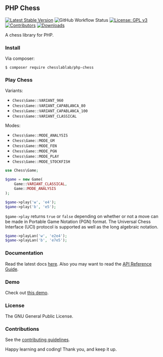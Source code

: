 ## PHP Chess

[![Latest Stable Version](https://poser.pugx.org/chesslablab/php-chess/v/stable)](https://packagist.org/packages/chesslablab/php-chess)
![GitHub Workflow Status](https://github.com/chesslablab/php-chess/actions/workflows/php.yml/badge.svg)
[![License: GPL v3](https://img.shields.io/badge/License-GPL%20v3-blue.svg)](https://www.gnu.org/licenses/gpl-3.0)
[![Contributors](https://img.shields.io/github/contributors/chesslablab/php-chess)](https://github.com/chesslablab/php-chess/graphs/contributors)
[![Downloads](https://img.shields.io/packagist/dt/chesslablab/php-chess.svg)](https://packagist.org/packages/chesslablab/php-chess)

A chess library for PHP.

### Install

Via composer:

    $ composer require chesslablab/php-chess

### Play Chess

Variants:

- `Chess\Game::VARIANT_960`
- `Chess\Game::VARIANT_CAPABLANCA_80`
- `Chess\Game::VARIANT_CAPABLANCA_100`
- `Chess\Game::VARIANT_CLASSICAL`

Modes:

- `Chess\Game::MODE_ANALYSIS`
- `Chess\Game::MODE_GM`
- `Chess\Game::MODE_FEN`
- `Chess\Game::MODE_PGN`
- `Chess\Game::MODE_PLAY`
- `Chess\Game::MODE_STOCKFISH`

```php
use Chess\Game;

$game = new Game(
    Game::VARIANT_CLASSICAL,
    Game::MODE_ANALYSIS
);

$game->play('w', 'e4');
$game->play('b', 'e5');
```

`$game->play` returns `true` or `false` depending on whether or not a move can be made in Portable Game Notation (PGN) format. The Universal Chess Interface (UCI) protocol is supported as well as the long algebraic notation.

```php
$game->playLan('w', 'e2e4');
$game->playLan('b', 'e7e5');
```

### Documentation

Read the latest docs [here](https://php-chess.readthedocs.io/en/latest/). Also you may want to read the [API Reference Guide](https://www.chesslablab.com/api/).

### Demo

Check out [this demo](https://www.chesslablab.com).

### License

The GNU General Public License.

### Contributions

See the [contributing guidelines](https://github.com/chesslablab/php-chess/blob/master/CONTRIBUTING.md).

Happy learning and coding! Thank you, and keep it up.
